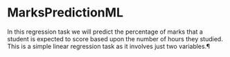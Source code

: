 # MarksPredictionML
In this regression task we will predict the percentage of marks that a student is expected to score based upon the number of hours they studied. This is a simple linear regression task as it involves just two variables.¶
